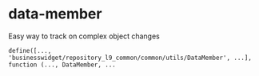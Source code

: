# data-member
Easy way to track on complex object changes


```JS
define([..., 'businesswidget/repository_l9_common/common/utils/DataMember', ...], function (..., DataMember, ...
```
